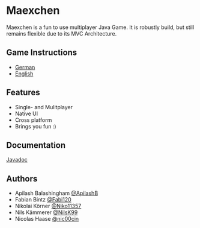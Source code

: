 # Maexchen

Maexchen is a fun to use multiplayer Java Game.
It is robustly build, but still remains flexible due to its MVC Architecture.


## Game Instructions

- [German](https://www.spielewiki.org/wiki/M%C3%A4xchen)
- [English](http://www.games-wiki.org/wiki/Mia/)
## Features

- Single- and Mulitplayer
- Native UI
- Cross platform
- Brings you fun :)


## Documentation

<a href="doc/index.html">Javadoc</a>


## Authors

- Apilash Balashingham [@ApilashB](https://github.com/ApilashB)
- Fabian Bintz [@Fabi120](https://github.com/Fabi120)
- Nikolai Körner [@Niko11357](https://github.com/Niko11357)
- Nils Kämmerer [@NilsK99](https://github.com/NilsK99)
- Nicolas Haase [@nic00cin](https://github.com/nic00cin)

